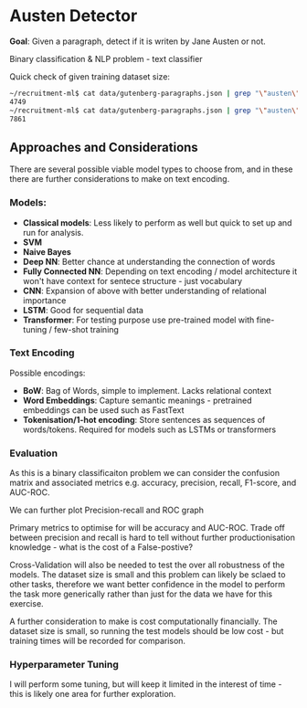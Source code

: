 # Austen Detector

**Goal**: Given a paragraph, detect if it is writen by Jane Austen or not.

Binary classification & NLP problem - text classifier

Quick check of given training dataset size:
~~~bash
~/recruitment-ml$ cat data/gutenberg-paragraphs.json | grep "\"austen\": 1" | wc -l
4749
~/recruitment-ml$ cat data/gutenberg-paragraphs.json | grep "\"austen\": 0" | wc -l
7861
~~~

## Approaches and Considerations

There are several possible viable model types to choose from, and in these there are further considerations to make on text encoding.

### Models:
- **Classical models**: Less likely to perform as well but quick to set up and run for analysis.
- **SVM**
- **Naive Bayes**
- **Deep NN**: Better chance at understanding the connection of words
- **Fully Connected NN**: Depending on text encoding / model architecture it won't have context for sentece structure - just vocabulary
- **CNN**: Expansion of above with better understanding of relational importance
- **LSTM**: Good for sequential data
- **Transformer**: For testing purpose use pre-trained model with fine-tuning / few-shot training

### Text Encoding

Possible encodings:
- **BoW**: Bag of Words, simple to implement. Lacks relational context
- **Word Embeddings**: Capture semantic meanings - pretrained embeddings can be used such as FastText
- **Tokenisation/1-hot encoding**: Store sentences as sequences of words/tokens. Required for models such as LSTMs or transformers

### Evaluation

As this is a binary classificaiton problem we can consider the confusion matrix and associated metrics e.g. accuracy, precision, recall, F1-score, and AUC-ROC.

We can further plot Precision-recall and ROC graph

Primary metrics to optimise for will be accuracy and AUC-ROC. Trade off between precision and recall is hard to tell without further productionisation knowledge - what is the cost of a False-postive?

Cross-Validation will also be needed to test the over all robustness of the models. The dataset size is small and this problem can likely be sclaed to other tasks, therefore we want better confidence in the model to perform the task more generically rather than just for the data we have for this exercise.

A further consideration to make is cost computationally financially. The dataset size is small, so running the test models should be low cost - but training times will be recorded for comparison.

### Hyperparameter Tuning

I will perform some tuning, but will keep it limited in the interest of time - this is likely one area for further exploration.


